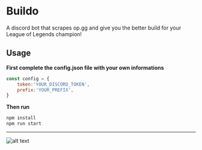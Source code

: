 # Buildo
A discord bot that scrapes op.gg and give you the better build for your League of Legends champion!

## Usage

**First complete the config.json file with your own informations**

```js
const config = {
    token:'YOUR_DISCORD_TOKEN',
    prefix:'YOUR_PREFIX',
}

```
**Then run**
```bash
npm install
npm run start
```

** **
![alt text](https://i.ibb.co/c6rFRRd/Capture-d-e-cran-2021-05-15-a-19-35-09.png)

